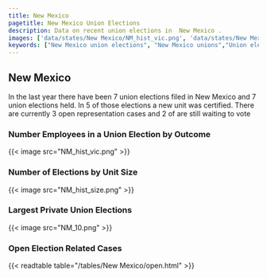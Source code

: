 ```yaml
---
title: New Mexico
pagetitle: New Mexico Union Elections
description: Data on recent union elections in  New Mexico .
images: ['data/states/New Mexico/NM_hist_vic.png', 'data/states/New Mexico/NM_hist_size.png', 'data/states/New Mexico/NM_10.png']
keywords: ["New Mexico union elections", "New Mexico unions","Union elections"]
---
```

##  New Mexico

In the last year there have been 7 union elections filed in New Mexico and 7 union elections held. In 5 of those elections a new unit was certified. There are currently 3 open representation cases and 2 of are still waiting to vote

### Number Employees in a Union Election by Outcome
{{< image src="NM_hist_vic.png" >}}

### Number of Elections by Unit Size
{{< image src="NM_hist_size.png" >}}

### Largest Private Union Elections
{{< image src="NM_10.png" >}}

### Open Election Related Cases
{{< readtable table="/tables/New Mexico/open.html" >}}

